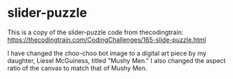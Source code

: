 # slider-puzzle
This is a copy of the slider-puzzle code from thecodingtrain:
 https://thecodingtrain.com/CodingChallenges/165-slide-puzzle.html


I have changed the choo-choo bot image to a digital art piece by my daughter, Liesel McGuiness, titled "Mushy Men."  I also changed the aspect ratio of the canvas to match that of 
Mushy Men.  